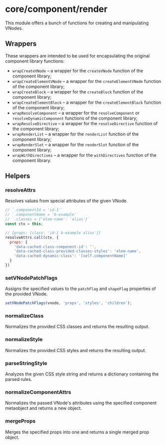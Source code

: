 # core/component/render

This module offers a bunch of functions for creating and manipulating VNodes.

## Wrappers

These wrappers are intended to be used for encapsulating the original component library functions:

* `wrapCreateVNode` – a wrapper for the `createVNode` function of the component library;
* `wrapCreateElementVNode` – a wrapper for the `createElementVNode` function of the component library;
* `wrapCreateBlock` – a wrapper for the `createBlock` function of the component library;
* `wrapCreateElementBlock` – a wrapper for the `createElementBlock` function of the component library;
* `wrapResolveComponent` – a wrapper for the `resolveComponent` or `resolveDynamicComponent` functions of the component library;
* `wrapResolveDirective` – a wrapper for the `resolveDirective` function of the component library;
* `wrapRenderList` – a wrapper for the `renderList` function of the component library;
* `wrapRenderSlot` – a wrapper for the `renderSlot` function of the component library;
* `wrapWithDirectives` – a wrapper for the `withDirectives` function of the component library.

## Helpers

### resolveAttrs

Resolves values from special attributes of the given VNode.

```js
// `.componentId = 'id-1'`
// `.componentName = 'b-example'`
// `.classes = {'elem-name': 'alias'}`
const ctx = this;

// {props: {class: 'id-1 b-example alias'}}
resolveAttrs.call(ctx, {
  props: {
    'data-cached-class-component-id': '',
    'data-cached-class-provided-classes-styles': 'elem-name',
    'data-cached-dynamic-class': '[self.componentName]'
  }
})
```

### setVNodePatchFlags

Assigns the specified values to the `patchFlag` and `shapeFlag` properties of the provided VNode.

```js
setVNodePatchFlags(vnode, 'props', 'styles', 'children');
```

### normalizeClass

Normalizes the provided CSS classes and returns the resulting output.

### normalizeStyle

Normalizes the provided CSS styles and returns the resulting output.

### parseStringStyle

Analyzes the given CSS style string and returns a dictionary containing the parsed rules.

### normalizeComponentAttrs

Normalizes the passed VNode's attributes using the specified component metaobject and returns a new object.

### mergeProps

Merges the specified props into one and returns a single merged prop object.
